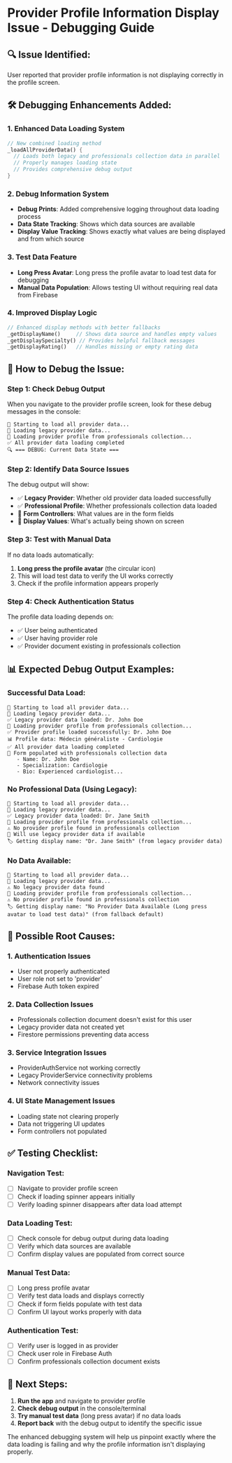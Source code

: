 # Provider Profile Information Display Issue - Debugging Guide

## 🔍 **Issue Identified:**
User reported that provider profile information is not displaying correctly in the profile screen.

## 🛠️ **Debugging Enhancements Added:**

### **1. Enhanced Data Loading System**
```dart
// New combined loading method
_loadAllProviderData() {
  // Loads both legacy and professionals collection data in parallel
  // Properly manages loading state
  // Provides comprehensive debug output
}
```

### **2. Debug Information System**
- **Debug Prints**: Added comprehensive logging throughout data loading process
- **Data State Tracking**: Shows which data sources are available
- **Display Value Tracking**: Shows exactly what values are being displayed and from which source

### **3. Test Data Feature**
- **Long Press Avatar**: Long press the profile avatar to load test data for debugging
- **Manual Data Population**: Allows testing UI without requiring real data from Firebase

### **4. Improved Display Logic**
```dart
// Enhanced display methods with better fallbacks
_getDisplayName()     // Shows data source and handles empty values
_getDisplaySpecialty() // Provides helpful fallback messages
_getDisplayRating()   // Handles missing or empty rating data
```

## 🚀 **How to Debug the Issue:**

### **Step 1: Check Debug Output**
When you navigate to the provider profile screen, look for these debug messages in the console:

```
🚀 Starting to load all provider data...
🔄 Loading legacy provider data...
🔄 Loading provider profile from professionals collection...
✅ All provider data loading completed
🔍 === DEBUG: Current Data State ===
```

### **Step 2: Identify Data Source Issues**
The debug output will show:
- ✅ **Legacy Provider**: Whether old provider data loaded successfully
- ✅ **Professional Profile**: Whether professionals collection data loaded
- 📝 **Form Controllers**: What values are in the form fields
- 🎯 **Display Values**: What's actually being shown on screen

### **Step 3: Test with Manual Data**
If no data loads automatically:
1. **Long press the profile avatar** (the circular icon)
2. This will load test data to verify the UI works correctly
3. Check if the profile information appears properly

### **Step 4: Check Authentication Status**
The profile data loading depends on:
- ✅ User being authenticated
- ✅ User having provider role
- ✅ Provider document existing in professionals collection

## 📊 **Expected Debug Output Examples:**

### **Successful Data Load:**
```
🚀 Starting to load all provider data...
🔄 Loading legacy provider data...
✅ Legacy provider data loaded: Dr. John Doe
🔄 Loading provider profile from professionals collection...
✅ Provider profile loaded successfully: Dr. John Doe
📊 Profile data: Médecin généraliste - Cardiologie
✅ All provider data loading completed
📝 Form populated with professionals collection data
   - Name: Dr. John Doe
   - Specialization: Cardiologie
   - Bio: Experienced cardiologist...
```

### **No Professional Data (Using Legacy):**
```
🚀 Starting to load all provider data...
🔄 Loading legacy provider data...
✅ Legacy provider data loaded: Dr. Jane Smith
🔄 Loading provider profile from professionals collection...
⚠️ No provider profile found in professionals collection
🔄 Will use legacy provider data if available
🏷️ Getting display name: "Dr. Jane Smith" (from legacy provider data)
```

### **No Data Available:**
```
🚀 Starting to load all provider data...
🔄 Loading legacy provider data...
⚠️ No legacy provider data found
🔄 Loading provider profile from professionals collection...
⚠️ No provider profile found in professionals collection
🏷️ Getting display name: "No Provider Data Available (Long press avatar to load test data)" (from fallback default)
```

## 🔧 **Possible Root Causes:**

### **1. Authentication Issues**
- User not properly authenticated
- User role not set to 'provider'
- Firebase Auth token expired

### **2. Data Collection Issues**
- Professionals collection document doesn't exist for this user
- Legacy provider data not created yet
- Firestore permissions preventing data access

### **3. Service Integration Issues**
- ProviderAuthService not working correctly
- Legacy ProviderService connectivity problems
- Network connectivity issues

### **4. UI State Management Issues**
- Loading state not clearing properly
- Data not triggering UI updates
- Form controllers not populated

## ✅ **Testing Checklist:**

### **Navigation Test:**
- [ ] Navigate to provider profile screen
- [ ] Check if loading spinner appears initially
- [ ] Verify loading spinner disappears after data load attempt

### **Data Loading Test:**
- [ ] Check console for debug output during data loading
- [ ] Verify which data sources are available
- [ ] Confirm display values are populated from correct source

### **Manual Test Data:**
- [ ] Long press profile avatar
- [ ] Verify test data loads and displays correctly
- [ ] Check if form fields populate with test data
- [ ] Confirm UI layout works properly with data

### **Authentication Test:**
- [ ] Verify user is logged in as provider
- [ ] Check user role in Firebase Auth
- [ ] Confirm professionals collection document exists

## 🎯 **Next Steps:**

1. **Run the app** and navigate to provider profile
2. **Check debug output** in the console/terminal
3. **Try manual test data** (long press avatar) if no data loads
4. **Report back** with the debug output to identify the specific issue

The enhanced debugging system will help us pinpoint exactly where the data loading is failing and why the profile information isn't displaying properly.